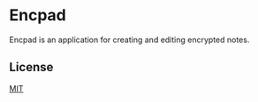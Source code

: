 # Encpad
Encpad is an application for creating and editing encrypted notes.

## License
[MIT](https://choosealicense.com/licenses/mit/)
